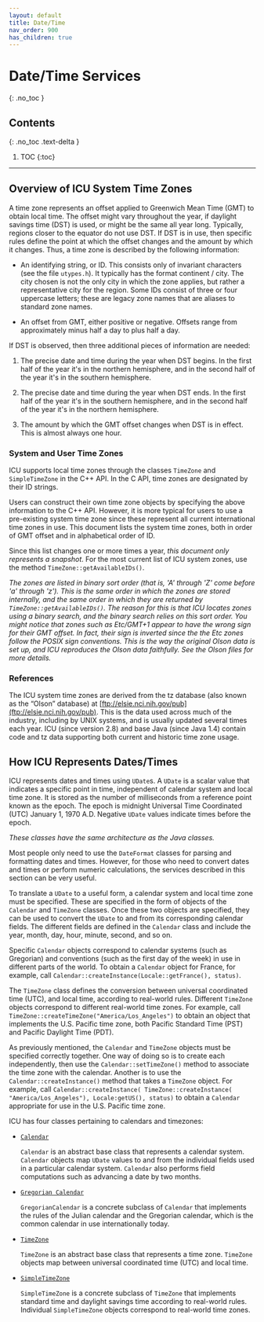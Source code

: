 ```yaml
---
layout: default
title: Date/Time
nav_order: 900
has_children: true
---
```

<!--
© 2020 and later: Unicode, Inc. and others.
License & terms of use: http://www.unicode.org/copyright.html
-->

# Date/Time Services
{: .no_toc }

## Contents
{: .no_toc .text-delta }

1. TOC
{:toc}

---

## Overview of ICU System Time Zones

A time zone represents an offset applied to Greenwich Mean Time (GMT) to obtain
local time. The offset might vary throughout the year, if daylight savings time
(DST) is used, or might be the same all year long. Typically, regions closer to
the equator do not use DST. If DST is in use, then specific rules define the
point at which the offset changes and the amount by which it changes. Thus, a
time zone is described by the following information:

*   An identifying string, or ID. This consists only of invariant characters
    (see the file `utypes.h`). It typically has the format continent / city. The
    city chosen is not the only city in which the zone applies, but rather a
    representative city for the region. Some IDs consist of three or four
    uppercase letters; these are legacy zone names that are aliases to standard
    zone names.

*   An offset from GMT, either positive or negative. Offsets range from
    approximately minus half a day to plus half a day.

If DST is observed, then three additional pieces of information are needed:

1.  The precise date and time during the year when DST begins. In the first half
    of the year it's in the northern hemisphere, and in the second half of the
    year it's in the southern hemisphere.

2.  The precise date and time during the year when DST ends. In the first half
    of the year it's in the southern hemisphere, and in the second half of the
    year it's in the northern hemisphere.

3.  The amount by which the GMT offset changes when DST is in effect. This is
    almost always one hour.

### System and User Time Zones

ICU supports local time zones through the classes `TimeZone` and `SimpleTimeZone` in
the C++ API. In the C API, time zones are designated by their ID strings.

Users can construct their own time zone objects by specifying the above
information to the C++ API. However, it is more typical for users to use a
pre-existing system time zone since these represent all current international
time zones in use. This document lists the system time zones, both in order of
GMT offset and in alphabetical order of ID.

Since this list changes one or more times a year, *this document only represents
a snapshot*. For the most current list of ICU system zones, use the method
`TimeZone::getAvailableIDs()`.

*The zones are listed in binary sort order (that is, 'A' through 'Z' come before
'a' through 'z'). This is the same order in which the zones are stored
internally, and the same order in which they are returned by
`TimeZone::getAvailableIDs()`. The reason for this is that ICU locates zones using
a binary search, and the binary search relies on this sort order.*
*You might notice that zones such as Etc/GMT+1 appear to have the wrong sign for
their GMT offset. In fact, their sign is inverted since the the Etc zones follow
the POSIX sign conventions. This is the way the original Olson data is set up,
and ICU reproduces the Olson data faithfully. See the Olson files for more
details.*

### References

The ICU system time zones are derived from the tz database (also known as the
“Olson” database) at [ftp://elsie.nci.nih.gov/pub](ftp://elsie.nci.nih.gov/pub).
This is the data used across much of the industry, including by UNIX systems,
and is usually updated several times each year. ICU (since version 2.8) and base
Java (since Java 1.4) contain code and tz data supporting both current and
historic time zone usage.

## How ICU Represents Dates/Times

ICU represents dates and times using `UDate`s. A `UDate` is a scalar value that
indicates a specific point in time, independent of calendar system and local
time zone. It is stored as the number of milliseconds from a reference point
known as the epoch. The epoch is midnight Universal Time Coordinated (UTC)
January 1, 1970 A.D. Negative `UDate` values indicate times before the epoch.

*These classes have the same architecture as the Java classes.*

Most people only need to use the `DateFormat` classes for parsing and formatting
dates and times. However, for those who need to convert dates and times or
perform numeric calculations, the services described in this section can be very
useful.

To translate a `UDate` to a useful form, a calendar system and local time zone
must be specified. These are specified in the form of objects of the `Calendar`
and `TimeZone` classes. Once these two objects are specified, they can be used to
convert the `UDate` to and from its corresponding calendar fields. The different
fields are defined in the `Calendar` class and include the year, month, day, hour,
minute, second, and so on.

Specific `Calendar` objects correspond to calendar systems (such as Gregorian) and
conventions (such as the first day of the week) in use in different parts of the
world. To obtain a `Calendar` object for France, for example, call
`Calendar::createInstance(Locale::getFrance(), status)`.

The `TimeZone` class defines the conversion between universal coordinated time
(UTC), and local time, according to real-world rules. Different `TimeZone`
objects correspond to different real-world time zones. For example, call
`TimeZone::createTimeZone("America/Los_Angeles")` to obtain an object that
implements the U.S. Pacific time zone, both Pacific Standard Time (PST) and
Pacific Daylight Time (PDT).

As previously mentioned, the `Calendar` and `TimeZone` objects must be specified
correctly together. One way of doing so is to create each independently, then
use the `Calendar::setTimeZone()` method to associate the time zone with the
calendar. Another is to use the `Calendar::createInstance()` method that takes a
`TimeZone` object. For example, call `Calendar::createInstance(
TimeZone::createInstance( "America/Los_Angeles"), Locale:getUS(), status)` to
obtain a `Calendar` appropriate for use in the U.S. Pacific time zone.

ICU has four classes pertaining to calendars and timezones:

*   [`Calendar`](calendar/index.md)
    
    `Calendar` is an abstract base class that represents a calendar system.
    `Calendar` objects map `UDate` values to and from the individual fields used in
    a particular calendar system. `Calendar` also performs field computations such
    as advancing a date by two months.

*   [`Gregorian Calendar`](calendar/index.md)
    
    `GregorianCalendar` is a concrete subclass of `Calendar` that implements the
    rules of the Julian calendar and the Gregorian calendar, which is the common
    calendar in use internationally today.

*   [`TimeZone`](timezone/index.md)
    
    `TimeZone` is an abstract base class that represents a time zone. `TimeZone`
    objects map between universal coordinated time (UTC) and local time.

*   [`SimpleTimeZone`](timezone/index.md)
    
    `SimpleTimeZone` is a concrete subclass of `TimeZone` that implements standard
    time and daylight savings time according to real-world rules. Individual
    `SimpleTimeZone` objects correspond to real-world time zones.
